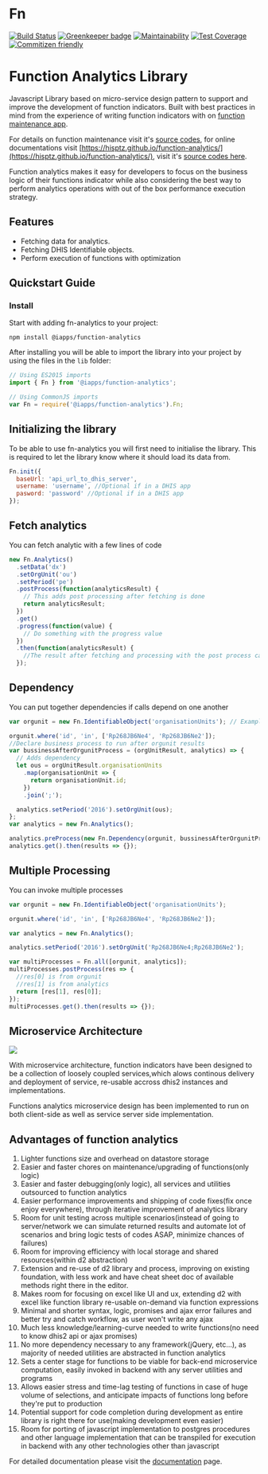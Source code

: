 # Fn

[![Build Status](https://travis-ci.org/hisptz/function-analytics.svg?branch=develop)](https://travis-ci.org/hisptz/function-analytics) [![Greenkeeper badge](https://badges.greenkeeper.io/hisptz/function-analytics.svg)](https://greenkeeper.io/)
[![Maintainability](https://api.codeclimate.com/v1/badges/18d9239d0ecb464fbea6/maintainability)](https://codeclimate.com/github/hisptz/function-analytics/maintainability)
[![Test Coverage](https://api.codeclimate.com/v1/badges/18d9239d0ecb464fbea6/test_coverage)](https://codeclimate.com/github/hisptz/function-analytics/test_coverage)
[![Commitizen friendly](https://img.shields.io/badge/commitizen-friendly-brightgreen.svg)](http://commitizen.github.io/cz-cli/)

# Function Analytics Library

Javascript Library based on micro-service design pattern to support and improve the development of function indicators. Built with best practices in mind from the experience of writing function indicators with on [function maintenance app](https://play.dhis2.org/2.31.3/api/apps/Function-Maintanance-2/index.html#/).

For details on function maintenance visit it's [source codes](https://github.com/hisptz/function-maintenance), for online documentations visit [https://hisptz.github.io/function-analytics/](https://hisptz.github.io/function-analytics/), visit it's [source codes here](https://github.com/hisptz/function-analytics).

Function analytics makes it easy for developers to focus on the business logic of their functions indicator while also considering the best way to perform analytics operations with out of the box performance execution strategy.

## Features

- Fetching data for analytics.
- Fetching DHIS Identifiable objects.
- Perform execution of functions with optimization

## Quickstart Guide

### Install

Start with adding fn-analytics to your project:

`npm install @iapps/function-analytics`

After installing you will be able to import the library into your project by using the files in the `lib` folder:

```js
// Using ES2015 imports
import { Fn } from '@iapps/function-analytics';

// Using CommonJS imports
var Fn = require('@iapps/function-analytics').Fn;
```

## Initializing the library

To be able to use fn-analytics you will first need to initialise the library. This is required to let the library know where it should load its data from.

```js
Fn.init({
  baseUrl: 'api_url_to_dhis_server',
  username: 'username', //Optional if in a DHIS app
  pasword: 'password' //Optional if in a DHIS app
});
```

## Fetch analytics

You can fetch analytic with a few lines of code

```js
new Fn.Analytics()
  .setData('dx')
  .setOrgUnit('ou')
  .setPeriod('pe')
  .postProcess(function(analyticsResult) {
    // This adds post processing after fetching is done
    return analyticsResult;
  })
  .get()
  .progress(function(value) {
    // Do something with the progress value
  })
  .then(function(analyticsResult) {
    //The result after fetching and processing with the post process callback
  });
```

## Dependency

You can put together dependencies if calls depend on one another

```js
var orgunit = new Fn.IdentifiableObject('organisationUnits'); // Example of an organisation fetcher

orgunit.where('id', 'in', ['Rp268JB6Ne4', 'Rp268JB6Ne2']);
//Declare business process to run after orgunit results
var bussinessAfterOrgunitProcess = (orgUnitResult, analytics) => {
  // Adds dependency
  let ous = orgUnitResult.organisationUnits
    .map(organisationUnit => {
      return organisationUnit.id;
    })
    .join(';');

  analytics.setPeriod('2016').setOrgUnit(ous);
};
var analytics = new Fn.Analytics();

analytics.preProcess(new Fn.Dependency(orgunit, bussinessAfterOrgunitProcess));
analytics.get().then(results => {});
```

## Multiple Processing

You can invoke multiple processes

```js
var orgunit = new Fn.IdentifiableObject('organisationUnits');

orgunit.where('id', 'in', ['Rp268JB6Ne4', 'Rp268JB6Ne2']);

var analytics = new Fn.Analytics();

analytics.setPeriod('2016').setOrgUnit('Rp268JB6Ne4;Rp268JB6Ne2');

var multiProcesses = Fn.all([orgunit, analytics]);
multiProcesses.postProcess(res => {
  //res[0] is from orgunit
  //res[1] is from analytics
  return [res[1], res[0]];
});
multiProcesses.get().then(results => {});
```

## Microservice Architecture

![](https://lh3.googleusercontent.com/xNrhIlfv2WVT8z9tC0D1LzGaTWCjatL1SPadkGyld2SMND0ySjcYQ9fvRNBtSAD0Q5WhC7-3eLPOaZCfjrC_uqNg9-xwdj4bKt5a3k6gsezq0ULuGG21sJKKsYUrNvl8snbWg-9ICM1PIzOCOqePR1v6ihQu6EimcA5OffKZ0-cbDDFgbvZRr0Rab-nrRayXJjTi_1JIvLIByCFdDkmiKm3wDduIkGxI5jET3cm_1cHIuE3QvIDaBgnP44Y-Dy4alyq8MZMDLnj7pJlK9_pmCxwUG9dfuXMC6x90WWYjXDE_UsfjpXqc8CR6QBdvXX5RD5ByfwjTlMJjeqEVo2tiLM-VUm-NJ6XdnT1fFwvnokQ-ENGTmotf8PR1m3cOF3N3hBC1OPhV7bv2cooF_gAFwsIeGYKxOXeky7Mkg48sqMv5VcnoVN1TfrOGQah2L9-04q9bFv6No8li6tj8aYpCvtfgYx3E8Vv0CpCk83_v_ilrRJDl7LEl3j_rejoCEtSECrMNivXUyG2FpXtdSAeEkiZuvzMVEKE2yznrO0drYUfBIcL-cT-VQb5wLPkAGQzfxOyKd2-yIrnrRLQ90bsza1JKipxMonZhGXq7dIQ=w1299-h738)

With microservice architecture, function indicators have been designed to be a collection of loosely coupled services,which alows continous delivery and deployment of service, re-usable accross dhis2 instances and implementations.

Functions analytics microservice design has been implemented to run on both client-side as well as service server side implementation.

## Advantages of function analytics

1. Lighter functions size and overhead on datastore storage
2. Easier and faster chores on maintenance/upgrading of functions(only logic)
3. Easier and faster debugging(only logic), all services and utilities outsourced to function analytics
4. Easier performance improvements and shipping of code fixes(fix once enjoy everywhere), through iterative improvement of analytics library
5. Room for unit testing across multiple scenarios(instead of going to server/network we can simulate returned results and automate lot of scenarios and bring logic tests of codes ASAP, minimize chances of failures)
6. Room for improving efficiency with local storage and shared resources(within d2 abstraction)
7. Extension and re-use of d2 library and process, improving on existing foundation, with less work and have cheat sheet doc of available methods right there in the editor.
8. Makes room for focusing on excel like UI and ux, extending d2 with excel like function library re-usable on-demand via function expressions
9. Minimal and shorter syntax, logic, promises and ajax error failures and better try and catch workflow, as user won't write any ajax
10. Much less knowledge/learning-curve needed to write functions(no need to know dhis2 api or ajax promises)
11. No more dependency necessary to any framework(jQuery, etc...), as majority of needed utilities are abstracted in function analytics
12. Sets a center stage for functions to be viable for back-end microservice computation, easily invoked in backend with any server utilities and programs
13. Allows easier stress and time-lag testing of functions in case of huge volume of selections, and anticipate impacts of functions long before they're put to production
14. Potential support for code completion during development as entire library is right there for use(making development even easier)
15. Room for porting of javascript implementation to postgres procedures and other language implementation that can be transpiled for execution in backend with any other technologies other than javascript

For detailed documentation please visit the [documentation](https://hisptz.github.io/function-analytics/) page.
